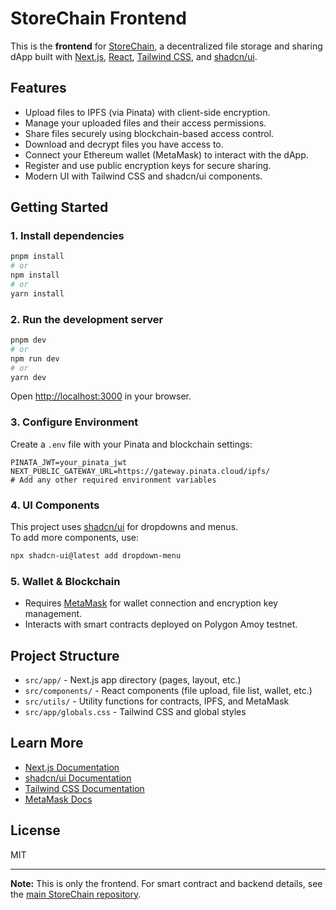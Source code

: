 # StoreChain Frontend

This is the **frontend** for [StoreChain](https://github.com/Nish-077/StoreChain), a decentralized file storage and sharing dApp built with [Next.js](https://nextjs.org), [React](https://react.dev), [Tailwind CSS](https://tailwindcss.com), and [shadcn/ui](https://ui.shadcn.com/).

## Features

- Upload files to IPFS (via Pinata) with client-side encryption.
- Manage your uploaded files and their access permissions.
- Share files securely using blockchain-based access control.
- Download and decrypt files you have access to.
- Connect your Ethereum wallet (MetaMask) to interact with the dApp.
- Register and use public encryption keys for secure sharing.
- Modern UI with Tailwind CSS and shadcn/ui components.

## Getting Started

### 1. Install dependencies

```bash
pnpm install
# or
npm install
# or
yarn install
```

### 2. Run the development server

```bash
pnpm dev
# or
npm run dev
# or
yarn dev
```

Open [http://localhost:3000](http://localhost:3000) in your browser.

### 3. Configure Environment

Create a `.env` file with your Pinata and blockchain settings:

```
PINATA_JWT=your_pinata_jwt
NEXT_PUBLIC_GATEWAY_URL=https://gateway.pinata.cloud/ipfs/
# Add any other required environment variables
```

### 4. UI Components

This project uses [shadcn/ui](https://ui.shadcn.com/) for dropdowns and menus.  
To add more components, use:

```bash
npx shadcn-ui@latest add dropdown-menu
```

### 5. Wallet & Blockchain

- Requires [MetaMask](https://metamask.io/) for wallet connection and encryption key management.
- Interacts with smart contracts deployed on Polygon Amoy testnet.

## Project Structure

- `src/app/` - Next.js app directory (pages, layout, etc.)
- `src/components/` - React components (file upload, file list, wallet, etc.)
- `src/utils/` - Utility functions for contracts, IPFS, and MetaMask
- `src/app/globals.css` - Tailwind CSS and global styles

## Learn More

- [Next.js Documentation](https://nextjs.org/docs)
- [shadcn/ui Documentation](https://ui.shadcn.com/)
- [Tailwind CSS Documentation](https://tailwindcss.com/)
- [MetaMask Docs](https://docs.metamask.io/)

## License

MIT

---

**Note:** This is only the frontend. For smart contract and backend details, see the [main StoreChain repository](https://github.com/Nish-077/StoreChain).
